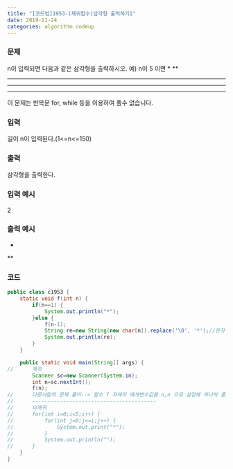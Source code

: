 ```yaml
---
title: "[코드업]1953-(재귀함수)삼각형 출력하기1"
date: 2019-11-24
categories: algorithm codeup
---
```

### 문제
n이 입력되면 다음과 같은 삼각형을 출력하시오.
예)
n이 5 이면
*
**
***
****
*****
이 문제는 반복문 for, while 등을 이용하여 풀수 없습니다.

### 입력
길이 n이 입력된다.(1<=n<=150)

### 출력
삼각형을 출력한다.

### 입력 예시
2

### 출력 예시
*
**

### 코드
```java
public class c1953 {
	static void f(int n) {
		if(n==1) {
			System.out.println("*");
		}else {
			f(n-1);
			String re=new String(new char[n]).replace('\0', '*');//문자 * 를 n만큼 반복
			System.out.println(re);
		}
	}

	public static void main(String[] args) {
//		재귀
		Scanner sc=new Scanner(System.in);
		int n=sc.nextInt();
		f(n);
//		다른사람의 문제 풀이--> 함수 f 자체의 매개변수값을 n,n 으로 설정해 하나씩 줄여나감
//		----------------------------------------
//		비재귀
//		for(int i=0;i<5;i++) {
//			for(int j=0;j<=i;j++) {
//				System.out.print("*");
//			}
//			System.out.println("");
//		}
	}
}
```
